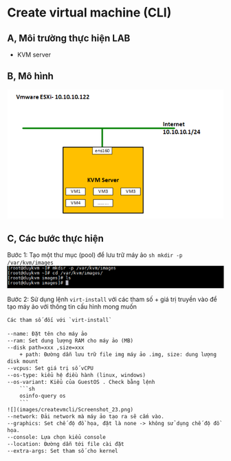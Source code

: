 # Create virtual machine (CLI)

## A, Môi trường thực hiện LAB

- KVM server
	
## B, Mô hình

![](images/createvmcli/Screenshot_24.png)

## C, Các bước thực hiện

Bước 1: Tạo một thư mục (pool) để lưu trữ máy ảo
	```sh
	mkdir -p /var/kvm/images
	```
	![](images/createvmcli/Screenshot_22.png)
	
Bước 2: Sử dụng lệnh `virt-install` với các tham số + giá trị truyền vào để tạo máy ảo với thông tin cấu hình mong muốn

	Các tham số đối với `virt-install`
	
	--name: Đặt tên cho máy ảo
	--ram: Set dung lượng RAM cho máy ảo (MB)
	--disk path=xxx ,size=xxx
		+ path: Đường dẫn lưu trữ file img máy ảo .img, size: dung lượng disk mount
	--vcpus: Set giá trị số vCPU
	--os-type: kiểu hệ điều hành (linux, windows)
	--os-variant: Kiểu của GuestOS . Check bằng lệnh
		```sh
		osinfo-query os
		```
	![](images/createvmcli/Screenshot_23.png)	
	--network: Đải network mà máy ảo tạo ra sẽ cắm vào.
	--graphics: Set chế độ đồ họa, đặt là none -> không sử dụng chế độ đồ họa.
	--console: Lựa chọn kiểu console
	--location: Đường dẫn tới file cài đặt
	--extra-args: Set tham số cho kernel
	
